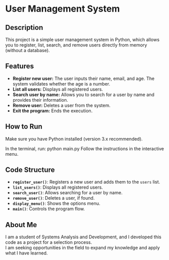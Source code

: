 # User Management System

## Description

This project is a simple user management system in Python, which allows you to register, list, search, and remove users directly from memory (without a database).

## Features

- **Register new user:** The user inputs their name, email, and age. The system validates whether the age is a number.
- **List all users:** Displays all registered users.
- **Search user by name:** Allows you to search for a user by name and provides their information.
- **Remove user:** Deletes a user from the system.
- **Exit the program:** Ends the execution.

## How to Run

Make sure you have Python installed (version 3.x recommended).

In the terminal, run:
python main.py
Follow the instructions in the interactive menu.

## Code Structure

- **`register_user()`**: Registers a new user and adds them to the `users` list.
- **`list_users()`**: Displays all registered users.
- **`search_user()`**: Allows searching for a user by name.
- **`remove_user()`**: Deletes a user, if found.
- **`display_menu()`**: Shows the options menu.
- **`main()`**: Controls the program flow.

## About Me

I am a student of Systems Analysis and Development, and I developed this code as a project for a selection process.  
I am seeking opportunities in the field to expand my knowledge and apply what I have learned.
